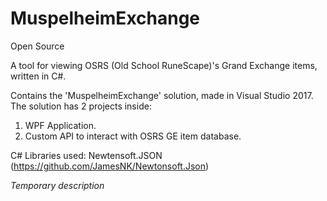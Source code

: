 # MuspelheimExchange

Open Source

A tool for viewing OSRS (Old School RuneScape)'s Grand Exchange items, written in C#.

Contains the 'MuspelheimExchange' solution, made in Visual Studio 2017.
The solution has 2 projects inside:
1) WPF Application.
2) Custom API to interact with OSRS GE item database. 

C# Libraries used:
Newtensoft.JSON (https://github.com/JamesNK/Newtonsoft.Json)

*Temporary description*
